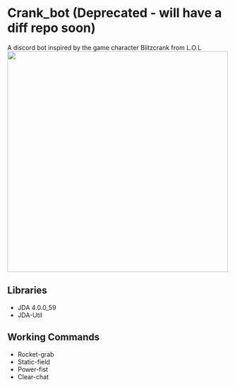 # Crank_bot (Deprecated - will have a diff repo soon)
A discord bot inspired by the game character Blitzcrank from L.O.L
<img src="https://i.ytimg.com/vi/r6c5YXLAYGo/maxresdefault.jpg" width="500px"/>

## Libraries
- JDA 4.0.0_59
- JDA-Util

## Working Commands
- Rocket-grab
- Static-field
- Power-fist
- Clear-chat
